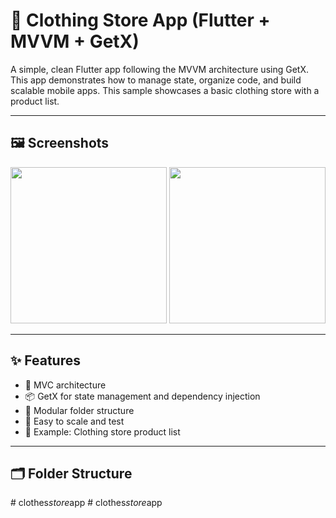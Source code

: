 # 👕 Clothing Store App (Flutter + MVVM + GetX)


A simple, clean Flutter app following the MVVM architecture using GetX. This app demonstrates how to manage state, organize code, and build scalable mobile apps. This sample showcases a basic clothing store with a product list.

---

## 🖼️ Screenshots

<img src="[screenshots/home.png](https://github.com/regendraSuman2017/clothes_store_app/blob/main/screenshots/CSA_1.jpg)" width="250"/>
<img src="screenshots/list.png" width="250"/>

---

## ✨ Features

- 🔄 MVC architecture
- 📦 GetX for state management and dependency injection
- 🧩 Modular folder structure
- 🧪 Easy to scale and test
- 🧵 Example: Clothing store product list

---

## 🗂️ Folder Structure


#   c l o t h e s _ s t o r e _ a p p 
 
 #   c l o t h e s _ s t o r e _ a p p 
 
 
